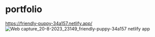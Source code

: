 # portfolio

https://friendly-puppy-34a157.netlify.app/
![Web capture_20-8-2023_23149_friendly-puppy-34a157 netlify app](https://github.com/00awaudby/portfolio/assets/84845712/898a8e17-0682-42c4-8907-5e83178013e7)
